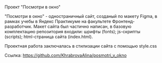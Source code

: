 Проект "Посмотри в окно"

"Посмотри в окно" - одностраничный сайт, созданый по макету Figma, в рамках учебы в Яндекс Практикуме на факультете Фронтенд-разработчик. Макет сайта был частично написан, 
в базовую комплектацию репозитория входили:
шрифты (fonts);
js-скрипты (scripts);
html-страница сайта (index.html).

Проектная работа заключалась в стилизации сайта с помощью style.css

Cсылка: https://github.com/KhrabrovaAlina/posmotri_v_okno